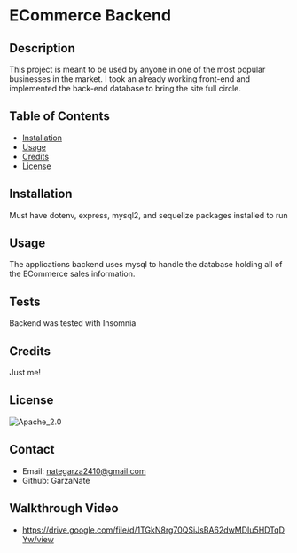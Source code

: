 
# ECommerce Backend

## Description
This project is meant to be used by anyone in one of the most popular businesses in the market. I took an already working front-end and implemented the back-end database to bring the site full circle.

## Table of Contents
* [Installation](#installation)
* [Usage](#usage)
* [Credits](#credits)
* [License](#license)

## Installation
Must have dotenv, express, mysql2, and sequelize packages installed to run

## Usage
The applications backend uses mysql to handle the database holding all of the ECommerce sales information.

## Tests
Backend was tested with Insomnia

## Credits
Just me!


## License
![Apache_2.0](https://img.shields.io/badge/LICENSE-Apache_2.0-blueviolet)

## Contact
* Email: nategarza2410@gmail.com
* Github: GarzaNate

## Walkthrough Video
* https://drive.google.com/file/d/1TGkN8rg70QSiJsBA62dwMDIu5HDTqDYw/view